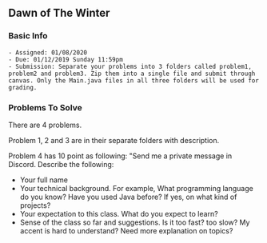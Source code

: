 ## Dawn of The Winter

### Basic Info

    - Assigned: 01/08/2020
    - Due: 01/12/2019 Sunday 11:59pm
    - Submission: Separate your problems into 3 folders called problem1, problem2 and problem3. Zip them into a single file and submit through canvas. Only the Main.java files in all three folders will be used for grading.
    
### Problems To Solve

There are 4 problems. 

Problem 1, 2 and 3 are in their separate folders with description. 

Problem 4 has 10 point as following: "Send me a private message in Discord. Describe the following:

- Your full name
- Your technical background. For example, What programming language do you know? Have you used Java before? If yes, on what kind of projects?
- Your expectation to this class. What do you expect to learn?
- Sense of the class so far and suggestions. Is it too fast? too slow? My accent is hard to understand? Need more explanation on topics?
    

    
    



